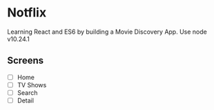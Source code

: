 # Notflix

Learning React and ES6 by building a Movie Discovery App.
Use node v10.24.1

## Screens

- [ ] Home
- [ ] TV Shows
- [ ] Search
- [ ] Detail